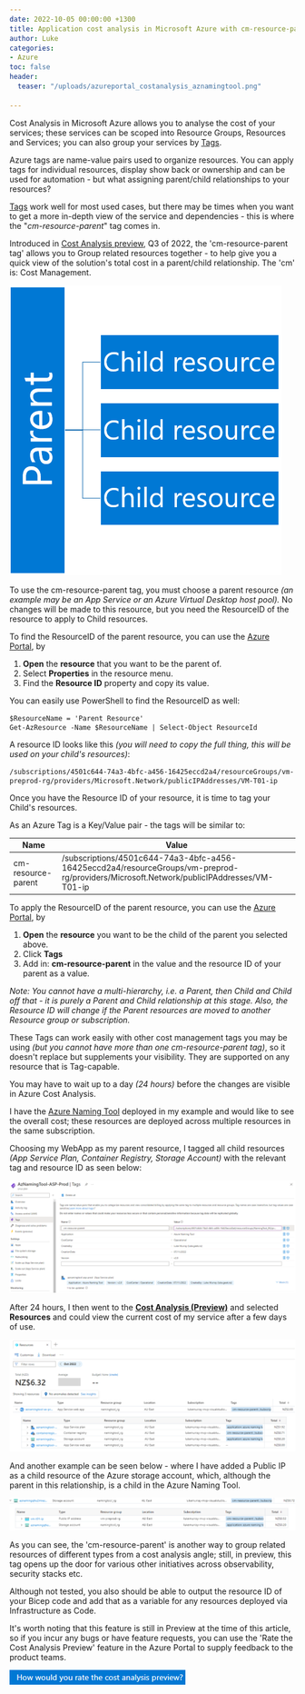 ```yaml
---
date: 2022-10-05 00:00:00 +1300
title: Application cost analysis in Microsoft Azure with cm-resource-parent tag
author: Luke
categories:
- Azure
toc: false
header:
  teaser: "/uploads/azureportal_costanalysis_aznamingtool.png"

---
```

Cost Analysis in Microsoft Azure allows you to analyse the cost of your services; these services can be scoped into Resource Groups, Resources and Services; you can also group your services by [Tags](https://learn.microsoft.com/azure/azure-resource-manager/management/tag-resources?tabs=json&WT.mc_id=AZ-MVP-5004796 "Use tags to organize your Azure resources and management hierarchy").

Azure tags are name-value pairs used to organize resources. You can apply tags for individual resources, display show back or ownership and can be used for automation - but what assigning parent/child relationships to your resources?

[Tags](https://learn.microsoft.com/en-us/azure/cloud-adoption-framework/decision-guides/resource-tagging/?toc=%2Fazure%2Fazure-resource-manager%2Fmanagement%2Ftoc.json&WT.mc_id=AZ-MVP-5004796 "Resource naming and tagging decision guide") work well for most used cases, but there may be times when you want to get a more in-depth view of the service and dependencies - this is where the "_cm-resource-parent_" tag comes in.

Introduced in [Cost Analysis preview](https://learn.microsoft.com/en-us/azure/cost-management-billing/costs/enable-preview-features-cost-management-labs?WT.mc_id=AZ-MVP-5004796#group-related-resources-in-the-cost-analysis-preview "Group related resources in the cost analysis preview"), Q3 of 2022, the 'cm-resource-parent tag' allows you to Group related resources together - to help give you a quick view of the solution's total cost in a parent/child relationship. The 'cm' is: Cost Management.

![cm-resource-parent Child Relationship](/uploads/parentchild.png "cm-resource-parent Child Relationship")

To use the cm-resource-parent tag, you must choose a parent resource _(an example may be an App Service or an Azure Virtual Desktop host pool)._ No changes will be made to this resource, but you need the ResourceID of the resource to apply to Child resources.

To find the ResourceID of the parent resource, you can use the [Azure Portal](https://portal.azure.com/#home "Azure Portal"), by

1. **Open** the **resource** that you want to be the parent of.
2. Select **Properties** in the resource menu.
3. Find the **Resource ID** property and copy its value.

You can easily use PowerShell to find the ResourceID as well:

    $ResourceName = 'Parent Resource'
    Get-AzResource -Name $ResourceName | Select-Object ResourceId

A resource ID looks like this _(you will need to copy the full thing, this will be used on your child's resources)_:

    /subscriptions/4501c644-74a3-4bfc-a456-16425eccd2a4/resourceGroups/vm-preprod-rg/providers/Microsoft.Network/publicIPAddresses/VM-T01-ip

Once you have the Resource ID of your resource, it is time to tag your Child's resources.

As an Azure Tag is a Key/Value pair - the tags will be similar to:

| Name | Value |
| --- | --- |
| cm-resource-parent | /subscriptions/4501c644-74a3-4bfc-a456-16425eccd2a4/resourceGroups/vm-preprod-rg/providers/Microsoft.Network/publicIPAddresses/VM-T01-ip |

To apply the ResourceID of the parent resource, you can use the [Azure Portal](https://portal.azure.com/#home "Azure Portal"), by

1. **Open** the **resource** you want to be the child of the parent you selected above.
2. Click **Tags**
3. Add in: **cm-resource-parent** in the value and the resource ID of your parent as a value.

_Note: You cannot have a multi-hierarchy, i.e. a Parent, then Child and Child off that - it is purely a Parent and Child relationship at this stage. Also, the Resource ID will change if the Parent resources are moved to another Resource group or subscription._

These Tags can work easily with other cost management tags you may be using _(but you cannot have more than one cm-resource-parent tag)_, so it doesn't replace but supplements your visibility. They are supported on any resource that is Tag-capable.

You may have to wait up to a day _(24 hours)_ before the changes are visible in Azure Cost Analysis.

I have the [Azure Naming Tool](https://luke.geek.nz/azure/deploy-azure-naming-tool-into-an-azure-webapp-as-a-container/ "Azure Naming Tool") deployed in my example and would like to see the overall cost; these resources are deployed across multiple resources in the same subscription.

Choosing my WebApp as my parent resource, I tagged all child resources _(App Service Plan, Container Registry, Storage Account)_ with the relevant tag and resource ID as seen below:

![Azure Portal - Child resource](/uploads/azureportal_cmtags_child.png "Azure Portal - Child resource")

After 24 hours, I then went to the [**Cost Analysis (Preview)**](https://portal.azure.com/#view/Microsoft_Azure_CostManagement/Menu/\~/costanalysisv3 "Cost analysis (preview)") and selected **Resources** and could view the current cost of my service after a few days of use.

![Azure Cost Analysis](/uploads/azureportal_costanalysis_aznamingtool.png "Azure Cost Analysis")

And another example can be seen below - where I have added a Public IP as a child resource of the Azure storage account, which, although the parent in this relationship, is a child in the Azure Naming Tool.

![Azure Cost Analysis](/uploads/azureportal_costanalysis_example2.png "Azure Cost Analysis")

As you can see, the 'cm-resource-parent' is another way to group related resources of different types from a cost analysis angle; still, in preview, this tag opens up the door for various other initiatives across observability, security stacks etc. 

Although not tested, you also should be able to output the resource ID of your Bicep code and add that as a variable for any resources deployed via Infrastructure as Code.

It's worth noting that this feature is still in Preview at the time of this article, so if you incur any bugs or have feature requests, you can use the 'Rate the Cost Analysis Preview' feature in the Azure Portal to supply feedback to the product teams.

![Cost Analysis - Product Feedback](/uploads/cost_analysis_productfeedback.png "Cost Analysis - Product Feedback")